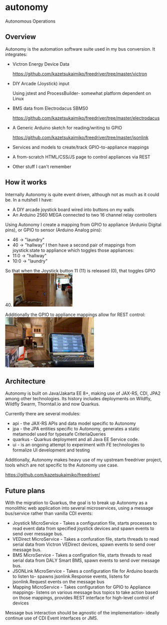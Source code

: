 # autonomy
Autonomous Operations

## Overview
Autonomy is the automation software suite used in my bus conversion. It integrates:
* Victron Energy Device Data

  https://github.com/kazetsukaimiko/freedriver/tree/master/victron
* DIY Arcade (Joystick) input

  Using jstest and ProcessBuilder- somewhat platform dependent on Linux
* BMS data from Electrodacus SBMS0 

  https://github.com/kazetsukaimiko/freedriver/tree/master/electrodacus
* A Generic Arduino sketch for reading/writing to GPIO 

  https://github.com/kazetsukaimiko/freedriver/tree/master/jsonlink
* Services and models to create/track GPIO-to-appliance mappings 
* A from-scratch HTML/CSS/JS page to control appliances via REST
* Other stuff I can't remember

## How it works
Internally Autonomy is quite event driven, although not as much as it could be. In a nutshell I have:
* A DIY arcade joystick board wired into buttons on my walls
* An Arduino 2560 MEGA connected to two 16 channel relay controllers

Using Autonomy I create a mapping from GPIO to appliance (Ardunio Digital pins), or GPIO to sensor (Arduino Analog pins):
* 46 -> "laundry"
* 40 -> "hallway"
I then have a second pair of mappings from joystick:state to appliance which toggles those appliances:
* 11:0 -> "hallway"
* 10:0 -> "laundry"

So that when the Joystick button 11 (11) is released (0), that toggles GPIO 40.
![](/readme/button_action.gif)

Additionally the GPIO to appliance mappings allow for REST control:
![](/readme/remote.gif)

## Architecture
Autonomy is built on Java/Jakarta EE 8+, making use of JAX-RS, CDI, JPA2 among other technologies. Its history includes deployments on Wildfly, Wildfly Swarm, Thorntail.io and now Quarkus. 

Currently there are several modules:
* api - the JAX-RS APIs and data model  specific to Autonomy 
* jpa - the JPA entities specific to Autonomy, generates a static metamodel used for typesafe CriteriaQueries
* quarkus - Quarkus deployment and all Java EE Service code.
* ui - is an ongoing attempt to experiment with FE technologies to formalize UI development and testing

Additionally, Autonomy makes heavy use of my upstream freedriver project, tools which are not specific to the Autonomy use case.

https://github.com/kazetsukaimiko/freedriver/

## Future plans
With the migration to Quarkus, the goal is to break up Autonomy as a monolithic web application into several microservices, using a message bus/service rather than vanilla CDI events:
* Joystick MicroService - Takes a configuration file, starts processes to read event data from specified joystick devices and spawn events to send over message bus.
* VEDirect MicroService - Takes a confuration file, starts threads to read serial data from Victron VEDirect devices, spawn events to send over message bus.
* BMS MicroService - Takes a configration file, starts threads to read serial data from DALY Smart BMS, spawn events to send over message bus.
* JSONLink MicroService - Takes a configuration file for Arduino boards to listen to- spawns jsonlink.Response events, listens for jsonlink.Request events on the message bus
* Mapping MicroService -  Takes configuration for GPIO to Appliance mappings- listens on various message bus topics to take action based on those mappings, provides REST interface for high-level control of devices

Message bus interaction should be agnostic of the implementation- ideally continue use of CDI Event interfaces or JMS. 

